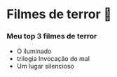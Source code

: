 # Filmes de terror :ghost:

### Meu top 3 filmes de terror

- O iluminado
- trilogia Invocação do mal
- Um lugar silencioso
